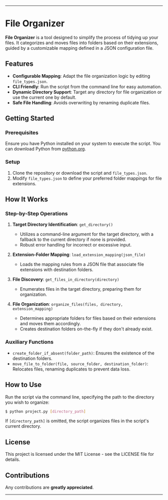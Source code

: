 
---

# File Organizer

**File Organizer** is a tool designed to simplify the process of tidying up your files. It categorizes and moves files into folders based on their extensions, guided by a customizable mapping defined in a JSON configuration file.

## Features

- **Configurable Mapping**: Adapt the file organization logic by editing `file_types.json`.
- **CLI Friendly**: Run the script from the command line for easy automation.
- **Dynamic Directory Support**: Target any directory for file organization or use the current one by default.
- **Safe File Handling**: Avoids overwriting by renaming duplicate files.

## Getting Started

### Prerequisites

Ensure you have Python installed on your system to execute the script. You can download Python from [python.org](https://www.python.org/downloads/).

### Setup

1. Clone the repository or download the script and `file_types.json`.
2. Modify `file_types.json` to define your preferred folder mappings for file extensions.

## How It Works

### Step-by-Step Operations

1. **Target Directory Identification**: `get_directory()`
   - Utilizes a command-line argument for the target directory, with a fallback to the current directory if none is provided.
   - Robust error handling for incorrect or excessive input.

2. **Extension-Folder Mapping**: `load_extension_mapping(json_file)`
   - Loads the mapping rules from a JSON file that associate file extensions with destination folders.

3. **File Discovery**: `get_files_in_directory(directory)`
   - Enumerates files in the target directory, preparing them for organization.

4. **File Organization**: `organize_files(files, directory, extension_mapping)`
   - Determines appropriate folders for files based on their extensions and moves them accordingly.
   - Creates destination folders on-the-fly if they don't already exist.

### Auxiliary Functions

- `create_folder_if_absent(folder_path)`: Ensures the existence of the destination folders.
- `move_file_to_folder(file, source_folder, destination_folder)`: Relocates files, renaming duplicates to prevent data loss.

## How to Use

Run the script via the command line, specifying the path to the directory you wish to organize:

```bash
$ python project.py [directory_path]
```

If `[directory_path]` is omitted, the script organizes files in the script's current directory.

## License

This project is licensed under the MIT License - see the LICENSE file for details.

## Contributions

Any contributions are **greatly appreciated**.

---

